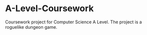 # A-Level-Coursework
Coursework project for Computer Science A Level. The project is a roguelike dungeon game. 
